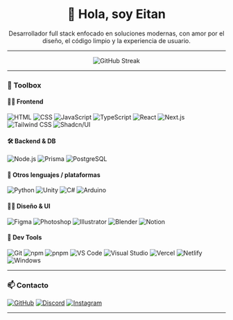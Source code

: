 <h1 align="center">👋 Hola, soy Eitan</h1>

<p align="center">Desarrollador full stack enfocado en soluciones modernas, con amor por el diseño, el código limpio y la experiencia de usuario.</p>

---

<div align="center">
  <img src="https://streak-stats.demolab.com?user=eitan-que&theme=dark&hide_border=true&short_numbers=true" alt="GitHub Streak" />
</div>

---

### 🚀 Toolbox

#### 🧑‍💻 Frontend
![HTML](https://img.shields.io/badge/-HTML5-E34F26?style=flat&logo=html5&logoColor=fff)
![CSS](https://img.shields.io/badge/-CSS3-1572B6?style=flat&logo=css3&logoColor=fff)
![JavaScript](https://img.shields.io/badge/-JavaScript-F7DF1E?style=flat&logo=javascript&logoColor=000)
![TypeScript](https://img.shields.io/badge/-TypeScript-3178C6?style=flat&logo=typescript&logoColor=fff)
![React](https://img.shields.io/badge/-React-61DAFB?style=flat&logo=react&logoColor=000)
![Next.js](https://img.shields.io/badge/-Next.js-000000?style=flat&logo=nextdotjs)
![Tailwind CSS](https://img.shields.io/badge/-TailwindCSS-06B6D4?style=flat&logo=tailwindcss&logoColor=fff)
![Shadcn/UI](https://img.shields.io/badge/-Shadcn/UI-000000?style=flat&logo=tailwindcss)

#### 🛠️ Backend & DB
![Node.js](https://img.shields.io/badge/-Node.js-339933?style=flat&logo=node.js&logoColor=fff)
![Prisma](https://img.shields.io/badge/-Prisma-2D3748?style=flat&logo=prisma&logoColor=white)
![PostgreSQL](https://img.shields.io/badge/-PostgreSQL-4169E1?style=flat&logo=postgresql&logoColor=fff)

#### 🧠 Otros lenguajes / plataformas
![Python](https://img.shields.io/badge/-Python-3776AB?style=flat&logo=python&logoColor=fff)
![Unity](https://img.shields.io/badge/-Unity-000000?style=flat&logo=unity&logoColor=white)
![C#](https://img.shields.io/badge/-C%23-239120?style=flat&logo=c-sharp&logoColor=white)
![Arduino](https://img.shields.io/badge/-Arduino-00979D?style=flat&logo=arduino&logoColor=white)

#### 🧑‍🎨 Diseño & UI
![Figma](https://img.shields.io/badge/-Figma-F24E1E?style=flat&logo=figma&logoColor=fff)
![Photoshop](https://img.shields.io/badge/-Photoshop-31A8FF?style=flat&logo=adobephotoshop&logoColor=fff)
![Illustrator](https://img.shields.io/badge/-Illustrator-FF9A00?style=flat&logo=adobeillustrator&logoColor=fff)
![Blender](https://img.shields.io/badge/-Blender-F5792A?style=flat&logo=blender&logoColor=white)
![Notion](https://img.shields.io/badge/-Notion-000000?style=flat&logo=notion&logoColor=white)

#### 🧰 Dev Tools
![Git](https://img.shields.io/badge/-Git-F05032?style=flat&logo=git&logoColor=fff)
![npm](https://img.shields.io/badge/-npm-CB3837?style=flat&logo=npm&logoColor=white)
![pnpm](https://img.shields.io/badge/-pnpm-F69220?style=flat&logo=pnpm&logoColor=white)
![VS Code](https://img.shields.io/badge/-VSCode-007ACC?style=flat&logo=visualstudiocode&logoColor=white)
![Visual Studio](https://img.shields.io/badge/-Visual_Studio-5C2D91?style=flat&logo=visualstudio&logoColor=white)
![Vercel](https://img.shields.io/badge/-Vercel-000000?style=flat&logo=vercel&logoColor=white)
![Netlify](https://img.shields.io/badge/-Netlify-00C7B7?style=flat&logo=netlify&logoColor=white)
![Windows](https://img.shields.io/badge/-Windows-0078D6?style=flat&logo=windows&logoColor=white)

---

### 📫 Contacto

[![GitHub](https://img.shields.io/badge/-GitHub-181717?style=flat&logo=github&logoColor=white)](https://github.com/eitan-que)
[![Discord](https://img.shields.io/badge/-eitan.f.21-5865F2?style=flat&logo=discord&logoColor=white)](https://discord.com/users/eitan.f.21)
[![Instagram](https://img.shields.io/badge/-@eitanfeld____-E4405F?style=flat&logo=instagram&logoColor=white)](https://instagram.com/eitanfeld____)
<!--[![LinkedIn](https://img.shields.io/badge/-LinkedIn-0A66C2?style=flat&logo=linkedin&logoColor=white)](https://www.linkedin.com/in/TU-USUARIO) <!-- Reemplazá esto con tu URL -->

---

